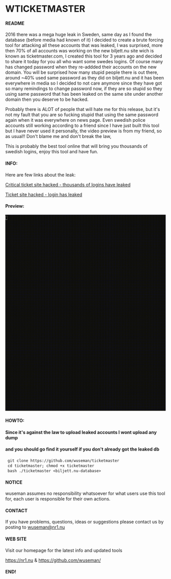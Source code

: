 # WTICKETMASTER

#### README

2016 there was a mega huge leak in Sweden, same day as I found the database (before media had known of it) I decided to create a brute forcing tool
for attacking all these accounts that was leaked, I was surprised, more then 70% of all accounts was working on the new biljett.nu site wich is known
as ticketmaster.com, I created this tool for 3 years ago and decided to share it today for you all who want some swedes logins. Of course many
has changed password when they re-addded their accounts on the new domain. You will be surprised how many stupid people there is out there, around ~40% 
used same password as they did on biljett.nu and it has been everywhere in media so I decided to not care anymore since they have got so many remindings to change password now, if they are so stupid so they using
same password that has been leaked on the same site under another domain then you deserve to be hacked.

Probably there is ALOT of people that will hate me for this release, but it's not my fault that you are so fucking stupid that using the same password again
when it was everywhere on news page. Even swedish police accounts still working according to a friend since I have just built this tool but I have never
used it personally, the video preview is from my friend, so as usual!! Don't blame me and don't break the law, 

This is probably the best tool online that will bring you thousands of swedish logins, enjoy this tool and have fun.

#### INFO:

Here are few links about the leak:

[Critical ticket site hacked - thousands of logins have leaked](https://www.aftonbladet.se/nyheter/a/8wjdvE/kritiserad-biljettsajt-hackad--tusentals-inlogg-har-lackt)

[Ticket site hacked - login has leaked](https://www.expressen.se/dinapengar/biljettsajt-hackad--inlogg-har-lackt-ut/)

#### Preview:

![Screenshot](.preview/ticketmaster.gif)

#### HOWTO: 

#### Since it's against the law to upload leaked accounts I wont upload any dump
#### and you should go find it yourself if you don't already got the leaked db

     git clone https://github.com/wuseman/ticketmaster
     cd ticketmaster; chmod +x ticketmaster
     bash ./ticketmaster <biljett.nu-database>


#### NOTICE

wuseman assumes no responsibility whatsoever for what users use this tool for, each user is responsible for their own actions.

#### CONTACT 

If you have problems, questions, ideas or suggestions please contact
us by posting to wuseman@nr1.nu

#### WEB SITE

Visit our homepage for the latest info and updated tools

https://nr1.nu & https://github.com/wuseman/

#### END!


